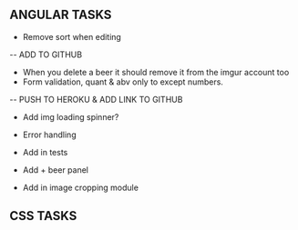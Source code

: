 ANGULAR TASKS
----------------------------
* Remove sort when editing

-- ADD TO GITHUB

* When you delete a beer it should remove it from the imgur account too
* Form validation, quant & abv only to except numbers.

-- PUSH TO HEROKU & ADD LINK TO GITHUB

* Add img loading spinner?

* Error handling
* Add in tests

* Add + beer panel
* Add in image cropping module



CSS TASKS
----------------------------


